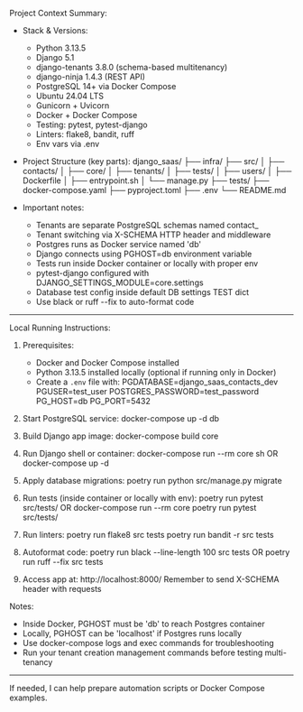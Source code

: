 Project Context Summary:

- Stack & Versions:
  * Python 3.13.5
  * Django 5.1
  * django-tenants 3.8.0 (schema-based multitenancy)
  * django-ninja 1.4.3 (REST API)
  * PostgreSQL 14+ via Docker Compose
  * Ubuntu 24.04 LTS
  * Gunicorn + Uvicorn
  * Docker + Docker Compose
  * Testing: pytest, pytest-django
  * Linters: flake8, bandit, ruff
  * Env vars via .env

- Project Structure (key parts):
  django_saas/
    ├── infra/
    ├── src/
    │   ├── contacts/
    │   ├── core/
    │   ├── tenants/
    │   ├── tests/
    │   ├── users/
    │   ├── Dockerfile
    │   ├── entrypoint.sh
    │   └── manage.py
    ├── tests/
    ├── docker-compose.yaml
    ├── pyproject.toml
    ├── .env
    └── README.md

- Important notes:
  * Tenants are separate PostgreSQL schemas named contact_<schema>
  * Tenant switching via X-SCHEMA HTTP header and middleware
  * Postgres runs as Docker service named 'db'
  * Django connects using PGHOST=db environment variable
  * Tests run inside Docker container or locally with proper env
  * pytest-django configured with DJANGO_SETTINGS_MODULE=core.settings
  * Database test config inside default DB settings TEST dict
  * Use black or ruff --fix to auto-format code

---

Local Running Instructions:

1. Prerequisites:
   - Docker and Docker Compose installed
   - Python 3.13.5 installed locally (optional if running only in Docker)
   - Create a `.env` file with:
     PGDATABASE=django_saas_contacts_dev
     PGUSER=test_user
     POSTGRES_PASSWORD=test_password
     PG_HOST=db
     PG_PORT=5432

2. Start PostgreSQL service:
   docker-compose up -d db

3. Build Django app image:
   docker-compose build core

4. Run Django shell or container:
   docker-compose run --rm core sh
   OR
   docker-compose up -d

5. Apply database migrations:
   poetry run python src/manage.py migrate

6. Run tests (inside container or locally with env):
   poetry run pytest src/tests/
   OR
   docker-compose run --rm core poetry run pytest src/tests/

7. Run linters:
   poetry run flake8 src tests
   poetry run bandit -r src tests

8. Autoformat code:
   poetry run black --line-length 100 src tests
   OR
   poetry run ruff --fix src tests

9. Access app at:
   http://localhost:8000/
   Remember to send X-SCHEMA header with requests

Notes:
- Inside Docker, PGHOST must be 'db' to reach Postgres container
- Locally, PGHOST can be 'localhost' if Postgres runs locally
- Use docker-compose logs and exec commands for troubleshooting
- Run your tenant creation management commands before testing multi-tenancy

---

If needed, I can help prepare automation scripts or Docker Compose examples.
